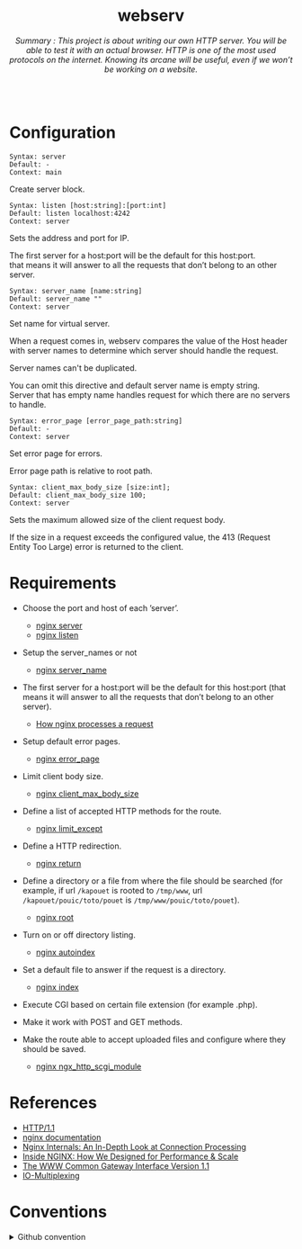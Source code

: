 <h1 align="center">webserv</h1>
<div align="center"><i>Summary : This project is about writing our own HTTP server. You will be able to test it with an actual browser. HTTP is one of the most used protocols on the internet. Knowing its arcane will be useful, even if we won’t be working on a website.</i></div>

<br><br>

# Configuration

```
Syntax:	server
Default: -
Context: main
``````

Create server block.

```
Syntax:	listen [host:string]:[port:int]
Default: listen localhost:4242
Context: server
```

Sets the address and port for IP.

The first server for a host:port will be the default for this host:port.<br>
that means it will answer to all the requests that don’t belong to an other server.

```
Syntax:	server_name [name:string]
Default: server_name ""
Context: server
``````

Set name for virtual server.

When a request comes in, webserv compares the value of the Host header with server names to determine which server should handle the request.

Server names can't be duplicated.

You can omit this directive and default server name is empty string.<br>
Server that has empty name handles request for which there are no servers to handle.

```
Syntax:	error_page [error_page_path:string]
Default: -
Context: server
``````

Set error page for errors.

Error page path is relative to root path.

```
Syntax:	client_max_body_size [size:int];
Default: client_max_body_size 100;
Context: server
```

Sets the maximum allowed size of the client request body.

If the size in a request exceeds the configured value, the 413 (Request Entity Too Large) error is returned to the client.


# Requirements
* Choose the port and host of each ’server’.
  * [nginx server](https://nginx.org/en/docs/http/ngx_http_core_module.html#server) 
  * [nginx listen](https://nginx.org/en/docs/http/ngx_http_core_module.html#listen)

* Setup the server_names or not
  * [nginx server_name](https://nginx.org/en/docs/http/ngx_http_core_module.html#server_name)
 
* The first server for a host:port will be the default for this host:port (that means
it will answer to all the requests that don’t belong to an other server).
  * [How nginx processes a request](https://nginx.org/en/docs/http/request_processing.html)

* Setup default error pages.
  * [nginx error_page](https://nginx.org/en/docs/http/ngx_http_core_module.html#error_page)

* Limit client body size.
  * [nginx client_max_body_size](https://nginx.org/en/docs/http/ngx_http_core_module.html#client_max_body_size)
 
* Define a list of accepted HTTP methods for the route.
  * [nginx limit_except](https://nginx.org/en/docs/http/ngx_http_core_module.html#limit_except)

* Define a HTTP redirection.
  * [nginx return](https://nginx.org/en/docs/http/ngx_http_rewrite_module.html#return)

* Define a directory or a file from where the file should be searched (for example, if url `/kapouet` is rooted to `/tmp/www`, url `/kapouet/pouic/toto/pouet` is `/tmp/www/pouic/toto/pouet`).
  * [nginx root](https://nginx.org/en/docs/http/ngx_http_core_module.html#root)

* Turn on or off directory listing.
  * [nginx autoindex](https://nginx.org/en/docs/http/ngx_http_autoindex_module.html#autoindex)

* Set a default file to answer if the request is a directory.
  * [nginx index](https://nginx.org/en/docs/http/ngx_http_index_module.html#index)

* Execute CGI based on certain file extension (for example .php).
* Make it work with POST and GET methods.
* Make the route able to accept uploaded files and configure where they should
be saved.
  * [nginx ngx_http_scgi_module](https://nginx.org/en/docs/http/ngx_http_scgi_module.html)

# References

* [HTTP/1.1](https://datatracker.ietf.org/doc/html/rfc2616)
* [nginx documentation](https://nginx.org/en/docs/)
* [Nginx Internals: An In-Depth Look at Connection Processing](https://codedamn.com/news/backend/nginx-connection-processing)
* [Inside NGINX: How We Designed for Performance & Scale](https://www.f5.com/company/blog/nginx/inside-nginx-how-we-designed-for-performance-scale)
* [The WWW Common Gateway Interface Version 1.1](https://datatracker.ietf.org/doc/html/draft-robinson-www-interface-00)
* [IO-Multiplexing](https://velog.io/@kafkaaaa/IO-Multiplexing-%EC%9E%85%EC%B6%9C%EB%A0%A5-%EB%8B%A4%EC%A4%91%ED%99%94)

# Conventions

<details>
<summary>Github convention</summary>
<div markdown="1">

## 협업 방법 & 깃 컨벤션

### 1. 원본 레포를 fork하여 내 레포에 생성합니다.

### 2. 원하는 디렉토리에 git을 초기화 시켜줍니다.

```bash
git init
```

### 3. 원본(메인) 레포를 upstream으로 remote해줍니다.

```bash
git remote add upstream <원본(메인)레포 주소>
```

### 4. 로컬(나의) 레포를 origin으로 remote해줍니다.

```bash
git remote add origin <로컬(포크한 나의)레포 주소>
```

**작업을 진행할 시 upstream에서 pull을 받아오고, origin으로 push를 날려주어 pr을 진행합니다.**

→ 공동 작업물을 받아와서 내 개인 컴퓨터로 작업을 한 뒤, 공동 작업물에 합칠 수 있도록 진행하는 것

### 1. 이슈 템플릿에 맞춰 원본(메인) 레포에 이슈를 생성합니다.

- New issue를 클릭하여 이슈를 생성합니다.
- 이슈 한 개는 보통 뷰 하나 기준으로 만듭니다. (한 뷰에 주요 기능이 너무 많다면 쪼개기)
- Issue 제목 : **[라벨이름] (동사원형) (작업주제)**
    - ex) [Feat] 생성 MainView / [Asset] 추가 color set
- 템플릿을 작성해줍니다. (이때 특히, Todo를 자세하게 적어주세요! 최대한 쪼개서!)

### 2. 이슈를 만들면 이슈 제목에 이슈 번호가 생성되는데, (ex) ~/#7)

로컬에 **타입/#이슈번호** 브랜치를 생성합니다.

- 브랜치 이름 : **타입/#이슈번호**
- ex. feat/#1

```bash
git branch feat/#1    // 이슈번호1의 브랜치 생성
```

### 3. 해당 브랜치로 이동하여 작업을 합니다.

```bash
git switch feat/#1    // 해당 브랜치로 변경
```

### 4. 작업이 끝난 뒤, add와 commit을 진행합니다.

- 커밋 메세지 : **타입/#이슈번호: 커밋메세지**
    - ex. [Feat/#1] 추가 Question1

```bash
git add .    //작업 요소를 더해줌
git commit -m "[Feat/#1] 추가 Question1"    //무엇을 했는지 메세지로 작성
```

### 5. 내가 작업을 하는 도중에 다른 사람이 작업을 진행하여 원본(메인)레포가 변경되어 있을 수도 있으니,

(확인을 위해) pull을 한 번  진행해준다.

```bash
git pull upstream develop    //원본(메인)레포의 파일을 불러온다.
```

### 6. 에러가 나지 않았다면, origin에서 작업한 내용을 push해준다.

```bash
git push -u origin <브랜치명>    //해당 브랜치를 올리고자 한다.
```

### 7. PR을 통해 코드 리뷰를 진행한 뒤, approve를 해준다면 merge를 한다.

### PR 요청 시

- Reviewers 자신 제외 모두 체크
- Assignees 자기 자신 추가
- Labels 이슈와 동일하게 추가
- 수정 필요 시 수정하기

### 8. 기본 브랜치로 돌아옵니다.

```bash
git switch develop
```

### 9. 1번부터 다시 진행을 하며 작업을 반복하면 됩니다.

## 깃 라벨 & 커밋 타입

| 제목 | 설명 |
| --- | --- |
| Feat | New Feature, UI |
| Bug | Fix Bug |
| Docs |  |
| Asset | Add Image, Icon |
| Fix | Rename file or minor code fix |
| Setting | Project Setting |

### 브랜치 이름 구조

**타입/#숫자**

ex. feat/#1

### ☁️ 커밋 구조

**타입/#이슈번호: 커밋메세지**

ex. [Feat/#1] 추가 Question1

### ☁️ Issue

- 이슈 한 개는 보통 뷰 하나 기준으로 만듭니다. (한 뷰에 주요 기능이 너무 많다면 쪼개기)
- Issue 제목 : **[라벨이름] (동사원형) (작업주제)**
ex) [Feat] 생성 MainView / [Asset] 추가 color set
- 템플릿을 작성해줍니다. (이때 특히, Todo를 자세하게 적어주세요! 최대한 쪼개서!)
    - ex)
        - 팝업창
        - 8개의 카드와 글씨 (카드 안에는 일러스트)
        - 마지막 2개로 결승전 진행
        - 최종 결과 저장하기
- 완료 시 Issue를 닫습니다.
- Git Issue Template, PR → 양식 가져오기.

### ☁️ **Pull Reqeust**

- Issue 제목과 **동일하게** **제목을 작성한다.
- 템플릿 안에 내용을 채워준다. (아는 지식, 모르겠는 부분, 팀원들과 공유하고싶은 부분 모두 자세하게~)
- 이슈에서 쓴 라벨을 붙여준다.
- 본인 제외 한 명의 팀원의 Approve가 있어야 merge가 가능하다.
    - 혼자서 할 수 있게끔 열어둠 (특정 상황에서만 사용)
- 리뷰어들은 단순히 approve를 한다기보다 코드 변화를 체크하고 네임컨벤션을 지키고 있는지를 확인한다.

</div>
</details>
